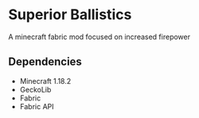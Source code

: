 # Superior Ballistics
 A minecraft fabric mod focused on increased firepower
 
 ## Dependencies
- Minecraft 1.18.2
- GeckoLib
- Fabric
- Fabric API
